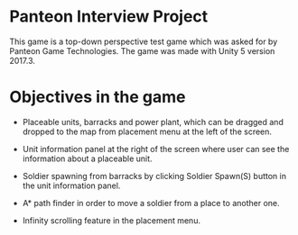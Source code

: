 # Panteon Interview Project

This game is a top-down perspective test game which was asked for by Panteon Game Technologies. The game was made with Unity 5 version 2017.3.

# Objectives in the game
  * Placeable units, barracks and power plant, which can be dragged and dropped to the map from placement menu at the left of the screen.
  
  * Unit information panel at the right of the screen where user can see the information about a placeable unit.
  
  * Soldier spawning from barracks by clicking Soldier Spawn(S) button in the unit information panel.
  
  * A* path finder in order to move a soldier from a place to another one.
  
  * Infinity scrolling feature in the placement menu.
